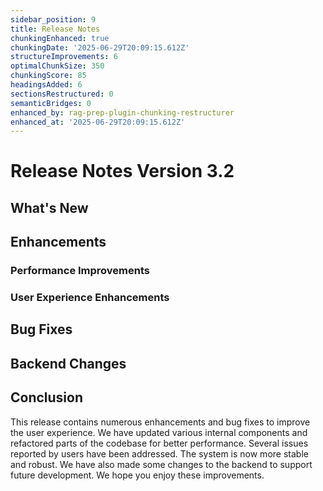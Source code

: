 ```yaml
---
sidebar_position: 9
title: Release Notes
chunkingEnhanced: true
chunkingDate: '2025-06-29T20:09:15.612Z'
structureImprovements: 6
optimalChunkSize: 350
chunkingScore: 85
headingsAdded: 6
sectionsRestructured: 0
semanticBridges: 0
enhanced_by: rag-prep-plugin-chunking-restructurer
enhanced_at: '2025-06-29T20:09:15.612Z'
---
```


# Release Notes Version 3.2

## What's New

## Enhancements

### Performance Improvements

### User Experience Enhancements

## Bug Fixes

## Backend Changes

## Conclusion







This release contains numerous enhancements and bug fixes to improve the user experience. We have updated various internal components and refactored parts of the codebase for better performance. Several issues reported by users have been addressed. The system is now more stable and robust. We have also made some changes to the backend to support future development. We hope you enjoy these improvements.
